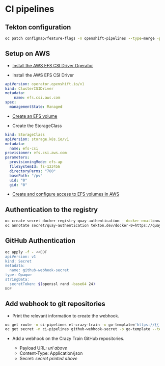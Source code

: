 # CI pipelines

## Tekton configuration

```sh
oc patch configmap/feature-flags -n openshift-pipelines --type=merge -p '{"data":{"disable-affinity-assistant":"true"}}'
```

## Setup on AWS

- [Install the AWS EFS CSI Driver Operator](https://docs.openshift.com/container-platform/4.15/storage/container_storage_interface/persistent-storage-csi-aws-efs.html#persistent-storage-csi-olm-operator-install_persistent-storage-csi-aws-efs)

- Install the AWS EFS CSI Driver

```yaml
apiVersion: operator.openshift.io/v1
kind: ClusterCSIDriver
metadata:
    name: efs.csi.aws.com
spec:
  managementState: Managed
```

- [Create an EFS volume](https://docs.aws.amazon.com/efs/latest/ug/gs-step-two-create-efs-resources.html)

- Create the StorageClass

```yaml
kind: StorageClass
apiVersion: storage.k8s.io/v1
metadata:
  name: efs-csi
provisioner: efs.csi.aws.com
parameters:
  provisioningMode: efs-ap
  fileSystemId: fs-123456
  directoryPerms: "700"
  basePath: "/pv"
  uid: "0"
  gid: "0"
```

- [Create and configure access to EFS volumes in AWS](https://docs.openshift.com/container-platform/4.15/storage/container_storage_interface/persistent-storage-csi-aws-efs.html#efs-create-volume_persistent-storage-csi-aws-efs)

## Authentication to the registry

```sh
oc create secret docker-registry quay-authentication --docker-email=nmasse@redhat.com --docker-username=nmasse --docker-password=REDACTED --docker-server=quay.io
oc annotate secret/quay-authentication tekton.dev/docker-0=https://quay.io
```

## GitHub Authentication

```sh
oc apply -f - <<EOF
apiVersion: v1
kind: Secret
metadata:
  name: github-webhook-secret
type: Opaque
stringData:
  secretToken: $(openssl rand -base64 24)
EOF
```

## Add webhook to git repositories

- Print the relevant information to create the webhook.

```sh
oc get route -n ci-pipelines el-crazy-train -o go-template='https://{{.spec.host}}/{{"\n"}}'
oc get secret -n ci-pipelines github-webhook-secret -o go-template --template='{{.data.secretToken|base64decode}}{{"\n"}}'
```

- Add a webhook on the Crazy Train GitHub repositories.

  - Payload URL: *url above*
  - Content-Type: Application/json
  - Secret: *secret printed above*

